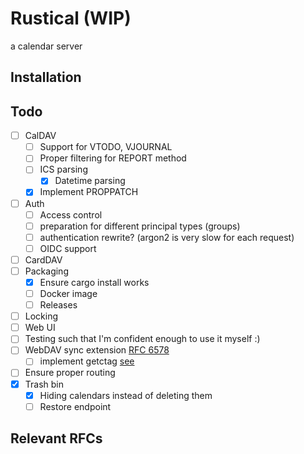 # Rustical (WIP)

a calendar server

## Installation

## Todo

- [ ] CalDAV
  - [ ] Support for VTODO, VJOURNAL
  - [ ] Proper filtering for REPORT method
  - [ ] ICS parsing
    - [x] Datetime parsing
  - [x] Implement PROPPATCH
- [ ] Auth
  - [ ] Access control
  - [ ] preparation for different principal types (groups)
  - [ ] authentication rewrite? (argon2 is very slow for each request)
  - [ ] OIDC support
- [ ] CardDAV
- [ ] Packaging
  - [x] Ensure cargo install works
  - [ ] Docker image
  - [ ] Releases
- [ ] Locking
- [ ] Web UI
- [ ] Testing such that I'm confident enough to use it myself :)
- [ ] WebDAV sync extension [RFC 6578](https://www.rfc-editor.org/rfc/rfc6578)
  - [ ] implement getctag [see](https://github.com/apple/ccs-calendarserver/blob/master/doc/Extensions/caldav-ctag.txt)
- [ ] Ensure proper routing
- [x] Trash bin
  - [x] Hiding calendars instead of deleting them
  - [ ] Restore endpoint

## Relevant RFCs
